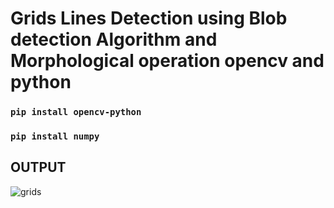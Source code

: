 # Grids Lines Detection using Blob detection Algorithm and Morphological operation opencv and python
### `pip install opencv-python`
### `pip install numpy`


## OUTPUT 

![grids](https://user-images.githubusercontent.com/98689629/193829060-89735d2c-14e4-4f01-b869-845e1dda275e.JPG)

